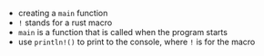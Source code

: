 - creating a `main` function
- `!` stands for a rust macro
- `main` is a function that is called when the program starts
- use `println!()` to print to the console, where `!` is for the macro